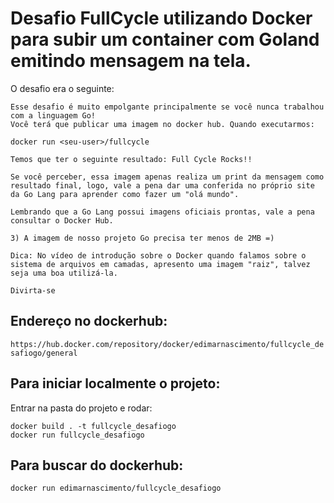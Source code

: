 # Desafio FullCycle utilizando Docker para subir um container com Goland emitindo mensagem na tela.

O desafio era o seguinte:

```
Esse desafio é muito empolgante principalmente se você nunca trabalhou com a linguagem Go!
Você terá que publicar uma imagem no docker hub. Quando executarmos:

docker run <seu-user>/fullcycle

Temos que ter o seguinte resultado: Full Cycle Rocks!!

Se você perceber, essa imagem apenas realiza um print da mensagem como resultado final, logo, vale a pena dar uma conferida no próprio site da Go Lang para aprender como fazer um "olá mundo".

Lembrando que a Go Lang possui imagens oficiais prontas, vale a pena consultar o Docker Hub.

3) A imagem de nosso projeto Go precisa ter menos de 2MB =)

Dica: No vídeo de introdução sobre o Docker quando falamos sobre o sistema de arquivos em camadas, apresento uma imagem "raiz", talvez seja uma boa utilizá-la.

Divirta-se
```


## Endereço no dockerhub:
`https://hub.docker.com/repository/docker/edimarnascimento/fullcycle_desafiogo/general`

## Para iniciar localmente o projeto:
Entrar na pasta do projeto e rodar:

```
docker build . -t fullcycle_desafiogo
docker run fullcycle_desafiogo
```

## Para buscar do dockerhub:
```
docker run edimarnascimento/fullcycle_desafiogo
```